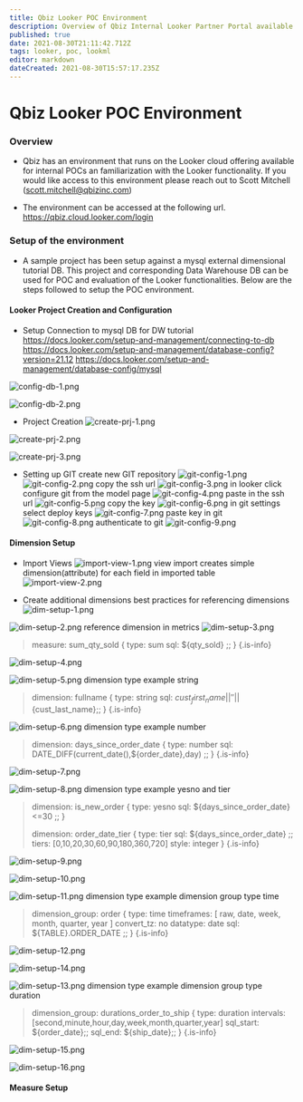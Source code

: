 ```yaml
---
title: Qbiz Looker POC Environment
description: Overview of Qbiz Internal Looker Partner Portal available for POCs
published: true
date: 2021-08-30T21:11:42.712Z
tags: looker, poc, lookml
editor: markdown
dateCreated: 2021-08-30T15:57:17.235Z
---
```


# Qbiz Looker POC Environment
### Overview
- Qbiz has an environment that runs on the Looker cloud offering available for internal POCs an familiarization with the Looker functionality.  If you would like access to this environment please reach out to Scott Mitchell (scott.mitchell@qbizinc.com)

- The environment can be accessed at the following url.
https://qbiz.cloud.looker.com/login

### Setup of the environment 
- A sample project has been setup against a mysql external dimensional tutorial DB.  This project and corresponding Data Warehouse DB can be used for POC and evaluation of the Looker functionalities.  Below are the steps followed to setup the POC environment.

#### Looker Project Creation and Configuration
- Setup Connection to mysql DB for DW tutorial
https://docs.looker.com/setup-and-management/connecting-to-db
https://docs.looker.com/setup-and-management/database-config?version=21.12
https://docs.looker.com/setup-and-management/database-config/mysql


![config-db-1.png](/images/looker-screenshots/config-db-1.png)

![config-db-2.png](/images/looker-screenshots/config-db-2.png)


- Project Creation
![create-prj-1.png](/images/looker-screenshots/create-prj-1.png)

![create-prj-2.png](/images/looker-screenshots/create-prj-2.png)

![create-prj-3.png](/images/looker-screenshots/create-prj-3.png)

- Setting up GIT
create new GIT repository
![git-config-1.png](/images/looker-screenshots/git-config-1.png)
![git-config-2.png](/images/looker-screenshots/git-config-2.png)
copy the ssh url
![git-config-3.png](/images/looker-screenshots/git-config-3.png)
in looker click configure git from the model page
![git-config-4.png](/images/looker-screenshots/git-config-4.png)
paste in the ssh url
![git-config-5.png](/images/looker-screenshots/git-config-5.png)
copy the key
![git-config-6.png](/images/looker-screenshots/git-config-6.png)
in git settings select deploy keys
![git-config-7.png](/images/looker-screenshots/git-config-7.png)
paste key in git
![git-config-8.png](/images/looker-screenshots/git-config-8.png)
authenticate to git
![git-config-9.png](/images/looker-screenshots/git-config-9.png)

#### Dimension Setup
- Import Views
![import-view-1.png](/images/looker-screenshots/import-view-1.png)
view import creates simple dimension(attribute) for each field in imported table
![import-view-2.png](/images/looker-screenshots/import-view-2.png)

- Create additional dimensions
best practices for referencing dimensions
![dim-setup-1.png](/images/looker-screenshots/dim-setup-1.png)

![dim-setup-2.png](/images/looker-screenshots/dim-setup-2.png)
reference dimension in metrics
![dim-setup-3.png](/images/looker-screenshots/dim-setup-3.png)
>   measure: sum_qty_sold {
>     type:  sum
>     sql:  ${qty_sold} ;;
>   }
{.is-info}

![dim-setup-4.png](/images/looker-screenshots/dim-setup-4.png)

![dim-setup-5.png](/images/looker-screenshots/dim-setup-5.png)
dimension type example string
>   dimension: fullname {
>     type: string
>     sql:  ${cust_first_name}||''||${cust_last_name};;
>   }
{.is-info}



![dim-setup-6.png](/images/looker-screenshots/dim-setup-6.png)
dimension type example number
>   dimension: days_since_order_date {
>     type: number
>     sql:  DATE_DIFF(current_date(),${order_date},day) ;;
>   }
{.is-info}



![dim-setup-7.png](/images/looker-screenshots/dim-setup-7.png)

![dim-setup-8.png](/images/looker-screenshots/dim-setup-8.png)
dimension type example yesno and tier 
>   dimension: is_new_order {
>     type: yesno
>     sql: ${days_since_order_date}<=30 ;;
>   }
>   
>   dimension: order_date_tier {
>     type:  tier
>     sql:  ${days_since_order_date} ;;
>     tiers: [0,10,20,30,60,90,180,360,720]
>     style: integer
>   }
{.is-info}

![dim-setup-9.png](/images/looker-screenshots/dim-setup-9.png)

![dim-setup-10.png](/images/looker-screenshots/dim-setup-10.png)

![dim-setup-11.png](/images/looker-screenshots/dim-setup-11.png)
dimension type example dimension group type time
>   dimension_group: order {
>     type: time
>     timeframes: [
>       raw,
>       date,
>       week,
>       month,
>       quarter,
>       year
>     ]
>     convert_tz: no
>     datatype: date
>     sql: ${TABLE}.ORDER_DATE ;;
>   }
{.is-info}

![dim-setup-12.png](/images/looker-screenshots/dim-setup-12.png)

![dim-setup-14.png](/images/looker-screenshots/dim-setup-14.png)

![dim-setup-13.png](/images/looker-screenshots/dim-setup-13.png)
dimension type example dimension group type duration
>   dimension_group: durations_order_to_ship {
>     type:  duration
>     intervals: [second,minute,hour,day,week,month,quarter,year]
>     sql_start: ${order_date};;
>     sql_end: ${ship_date};;
>   }
{.is-info}

![dim-setup-15.png](/images/looker-screenshots/dim-setup-15.png)

![dim-setup-16.png](/images/looker-screenshots/dim-setup-16.png)

#### Measure Setup



